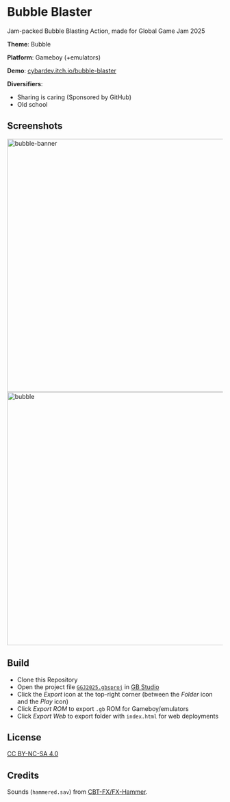 # Bubble Blaster

Jam-packed Bubble Blasting Action, made for Global Game Jam 2025

**Theme**: Bubble

**Platform**: Gameboy (+emulators)

**Demo**: [cybardev.itch.io/bubble-blaster](https://cybardev.itch.io/bubble-blaster)

**Diversifiers**:

- Sharing is caring (Sponsored by GitHub)
- Old school

## Screenshots

<img width="592" alt="bubble-banner" src="https://github.com/user-attachments/assets/3016e962-80ea-4045-83ee-a2556dd99b64" />

<img width="592" alt="bubble" src="https://github.com/user-attachments/assets/9abe2c72-47ae-4a72-8bfe-10c597d32f4c" />

## Build

- Clone this Repository
- Open the project file [`GGJ2025.gbsproj`](./GGJ2025.gbsproj) in [GB Studio](https://chrismaltby.itch.io/gb-studio)
- Click the _Export_ icon at the top-right corner (between the _Folder_ icon and the _Play_ icon)
- Click _Export ROM_ to export `.gb` ROM for Gameboy/emulators
- Click _Export Web_ to export folder with `index.html` for web deployments

## License

[CC BY-NC-SA 4.0](https://creativecommons.org/licenses/by-nc-sa/4.0/)

## Credits

Sounds (`hammered.sav`) from [CBT-FX/FX-Hammer](https://github.com/coffeevalenbat/CBT-FX).
